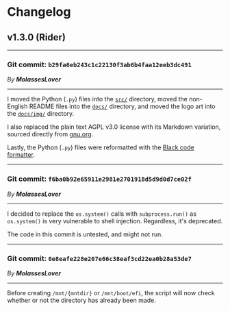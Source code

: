 # Changelog

## v1.3.0 (Rider)

-----------------------------------------------------------------------

### **Git commit**: `b29fa6eb243c1c22130f3ab6b4faa12eeb3dc491`
*By* ***MolassesLover*** 

-----------------------------------------------------------------------

I moved the Python (`.py`) files into the [`src/`](../src/) directory,
moved the non-English README files into the [`docs/`](../docs/) directory,
and moved the logo art into the [`docs/img/`](../docs/img/) directory.

I also replaced the plain text AGPL v3.0 license with its Markdown
variation, sourced directly from [gnu.org](https://www.gnu.org/).

Lastly, the Python (`.py`) files were reformatted with the
[Black code formatter](https://pypi.org/project/black/23.3.0/).

-----------------------------------------------------------------------

### **Git commit**: `f6ba0b92e65911e2981e2701918d5d9d0d7ce02f`
*By* ***MolassesLover*** 

-----------------------------------------------------------------------

I decided to replace the `os.system()` calls with `subprocess.run()` as
`os.system()` is very vulnerable to shell injection. Regardless, it's
deprecated.

The code in this commit is untested, and might not run.

-----------------------------------------------------------------------

### **Git commit**: `0e8eafe228e207e66c38eaf3cd22ea0b28a53de7`
*By* ***MolassesLover*** 

-----------------------------------------------------------------------

Before creating `/mnt/{mntdir}` or `/mnt/boot/efi`, the script will
now check whether or not the directory has already been made.